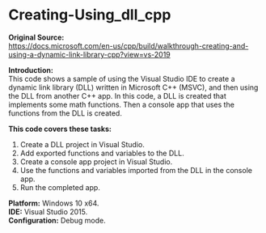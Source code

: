 # Creating-Using_dll_cpp

**Original Source:**  
https://docs.microsoft.com/en-us/cpp/build/walkthrough-creating-and-using-a-dynamic-link-library-cpp?view=vs-2019

**Introduction:**  
This code shows a sample of using the Visual Studio IDE to create a dynamic link library (DLL) written in Microsoft C++ (MSVC), and then using the DLL from another C++ app. In this code, a DLL is created that implements some math functions. Then a console app that uses the functions from the DLL is created.
  
**This code covers these tasks:**
1. Create a DLL project in Visual Studio.
2. Add exported functions and variables to the DLL.
3. Create a console app project in Visual Studio.
4. Use the functions and variables imported from the DLL in the console app.
5. Run the completed app.
  
**Platform:** Windows 10 x64.  
**IDE:** Visual Studio 2015.  
**Configuration:** Debug mode.  
